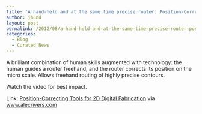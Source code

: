 ```yaml
---
title: 'A hand-held and at the same time precise router: Position-Correcting Tools for 2D Digital Fabrication'
author: jhund
layout: post
permalink: /2012/08/a-hand-held-and-at-the-same-time-precise-router-position-correcting-tools-for-2d-digital-fabrication/
categories:
  - Blog
  - Curated News
---
```

A brilliant combination of human skills augmented with technology: the human guides a router freehand, and the router corrects its position on the micro scale. Allows freehand routing of highly precise contours.

Watch the video for best impact.

Link: [Position-Correcting Tools for 2D Digital Fabrication][1] via www.alecrivers.com

 [1]: http://bit.ly/Qj9E8D